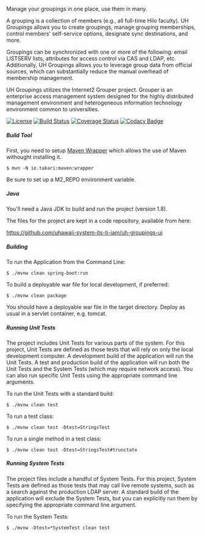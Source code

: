 Manage your groupings in one place, use them in many.

A grouping is a collection of members (e.g., all full-time Hilo faculty). UH Groupings allows you to create groupings, manage grouping memberships, control members' self-service options, designate sync destinations, and more.

Groupings can be synchronized with one or more of the following: email LISTSERV lists, attributes for access control via CAS and LDAP, etc. Additionally, UH Groupings allows you to leverage group data from official sources, which can substantially reduce the manual overhead of membership management.

UH Groupings utilizes the Internet2 Grouper project.  Grouper is an enterprise access management system designed for the highly distributed management environment and heterogeneous information technology environment common to universities.

[![License](https://img.shields.io/hexpm/l/plug.svg)](https://github.com/apereo/cas/blob/master/LICENSE)
[![Build Status](https://travis-ci.org/uhawaii-system-its-ti-iam/uh-groupings-ui.png?branch=master)](https://travis-ci.org/uhawaii-system-its-ti-iam/uh-groupings-ui)
[![Coverage Status](https://coveralls.io/repos/github/uhawaii-system-its-ti-iam/uh-groupings-ui/badge.svg?branch=master)](https://coveralls.io/github/uhawaii-system-its-ti-iam/uh-groupings-ui?branch=master)
[![Codacy Badge](https://api.codacy.com/project/badge/Grade/69274196397f4587b88b0ecce5856d0a)](https://www.codacy.com/app/mhodgesatuh/uhgroupings?utm_source=github.com&amp;utm_medium=referral&amp;utm_content=uhawaii-system-its-ti-iam/uhgroupings&amp;utm_campaign=Badge_Grade)
##### Build Tool
First, you need to setup [Maven Wrapper](https://www.baeldung.com/maven-wrapper) which allows the use of Maven withought installing it.

    $ mvn -N io.takari:maven:wrapper

Be sure to set up a M2_REPO environment variable.

##### Java
You'll need a Java JDK to build and run the project (version 1.8).

The files for the project are kept in a code repository,
available from here:

https://github.com/uhawaii-system-its-ti-iam/uh-groupings-ui

##### Building
To run the Application from the Command Line:

    $ ./mvnw clean spring-boot:run

To build a deployable war file for local development, if preferred:

    $ ./mvnw clean package

You should have a deployable war file in the target directory.
Deploy as usual in a servlet container, e.g. tomcat.

##### Running Unit Tests
The project includes Unit Tests for various parts of the system.
For this project, Unit Tests are defined as those tests that will
rely on only the local development computer.
A development build of the application will run the Unit Tests.
A test and production build of the application will run both the
Unit Tests and the System Tests (which may require network access).
You can also run specific Unit Tests using the appropriate command
line arguments.

To run the Unit Tests with a standard build:

    $ ./mvnw clean test

To run a test class:

    $ ./mvnw clean test -Dtest=StringsTest

To run a single method in a test class:

    $ ./mvnw clean test -Dtest=StringsTest#trunctate

##### Running System Tests
The project files include a handful of System Tests.
For this project, System Tests are defined as those tests that may
call live remote systems, such as a search against the production
LDAP server. A standard build of the application will exclude the
System Tests, but you can explicitly run them by specifying the
appropriate command line argument.

To run the System Tests:

    $ ./mvnw -Dtest=*SystemTest clean test

